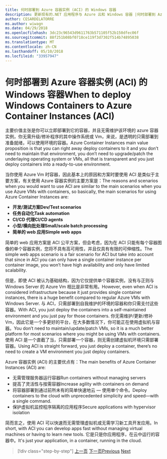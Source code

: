 ```yaml
---
title: 何时部署到 Azure 容器实例 (ACI) 的 Windows 容器
description: 更新现有的.NET 应用程序与 Azure 云和 Windows 容器 |何时部署到 Azure 容器实例 (ACI) 的 Windows 容器
author: CESARDELATORRE
ms.author: wiwagn
ms.date: 04/29/2018
ms.openlocfilehash: 3dc23c96543d9611763b571105f52b150dfec06f
ms.sourcegitcommit: 88f251b08bf0718ce119f3d7302f514b74895038
ms.translationtype: MT
ms.contentlocale: zh-CN
ms.lasthandoff: 05/10/2018
ms.locfileid: "33957947"
---
```

# <a name="when-to-deploy-windows-containers-to-azure-container-instances-aci"></a><span data-ttu-id="62254-103">何时部署到 Azure 容器实例 (ACI) 的 Windows 容器</span><span class="sxs-lookup"><span data-stu-id="62254-103">When to deploy Windows Containers to Azure Container Instances (ACI)</span></span>

<span data-ttu-id="62254-104">主要价值主张是你可以立即部署到它的容器，并且无需维护该环境的 azure 容器实例，你无需升级/修补程序的其中操作系统或 Vm，来说，是透明的只需部署到准备就绪，可以使用环境的容器。</span><span class="sxs-lookup"><span data-stu-id="62254-104">Azure Container Instances main value proposition is that you can right away deploy containers to it and you don’t need to maintain that environment, you don’t need to upgrade/patch the underlaying operating system or VMs, all that is transparent and you just deploy containers into a ready-to-use environment.</span></span>

<span data-ttu-id="62254-105">当你使用 Azure Vm 时容器，因此基本上的原因和方案时要使用 ACI 是类似于主要方案，有关使用 Azure 容器实例的主要方案是：</span><span class="sxs-lookup"><span data-stu-id="62254-105">The reasons and scenarios when you would want to use ACI are similar to the main scenarios when you use Azure VMs with containers, so basically, the main scenarios for using Azure Container Instances are:</span></span>

-   <span data-ttu-id="62254-106">**开发/测试方案**</span><span class="sxs-lookup"><span data-stu-id="62254-106">**Dev/Test scenarios**</span></span>
-   <span data-ttu-id="62254-107">**任务自动化**</span><span class="sxs-lookup"><span data-stu-id="62254-107">**Task automation**</span></span>
-   <span data-ttu-id="62254-108">**CI/CD 代理**</span><span class="sxs-lookup"><span data-stu-id="62254-108">**CI/CD agents**</span></span>
-   <span data-ttu-id="62254-109">**小型/横向批处理**</span><span class="sxs-lookup"><span data-stu-id="62254-109">**Small/scale batch processing**</span></span>
-   <span data-ttu-id="62254-110">**简单的 web 应用**</span><span class="sxs-lookup"><span data-stu-id="62254-110">**Simple web apps**</span></span>

<span data-ttu-id="62254-111">简单的 web 应用方案是 ACI 公平方案，但会考虑，因为在 ACI 只能有每个容器图像的单个容器实例，您将不具有高可用性，并且仅具有有限的可伸缩性。</span><span class="sxs-lookup"><span data-stu-id="62254-111">The simple web apps scenario is a fair scenario for ACI but take into account that since in ACI you can only have a single container instance per container image, you won’t have high availability and only have limited scalability.</span></span>

<span data-ttu-id="62254-112">但是，即使 ACI 被认为基础结构，因为它仅提供单个容器实例，没有与正则与 Windows Server 的 Azure Vm 相比是非常有用。</span><span class="sxs-lookup"><span data-stu-id="62254-112">However, even when ACI is considered infrastructure because it just provides single container instances, there is a huge benefit compared to regular Azure VMs with Windows Server.</span></span> <span data-ttu-id="62254-113">与 ACI，只需部署到自我维护的环境的容器和你只需支付这些容器。</span><span class="sxs-lookup"><span data-stu-id="62254-113">With ACI, you just deploy the containers into a self-maintained environment and you just pay for those containers.</span></span> <span data-ttu-id="62254-114">你无需维护/更新/修补 Vm，因此它是一个多更好的平台，在大多数情况下，你可能正在使用虚拟机与容器。</span><span class="sxs-lookup"><span data-stu-id="62254-114">You don’t need to maintain/update/patch VMs, so it is a much better platform for most scenarios where you might be using VMs with containers.</span></span> <span data-ttu-id="62254-115">使用 ACI 是一个直截了当，只需部署一个容器，则无需创建虚拟机环境只需部署容器。</span><span class="sxs-lookup"><span data-stu-id="62254-115">Using ACI is straight forward, you just deploy a container, there’s no need to create a VM environment you just deploy containers.</span></span>

<span data-ttu-id="62254-116">Azure 容器实例 (ACI) 的主要优点有：</span><span class="sxs-lookup"><span data-stu-id="62254-116">The main benefits of Azure Container Instances (ACI) are:</span></span>

-   <span data-ttu-id="62254-117">无需管理服务器运行容器</span><span class="sxs-lookup"><span data-stu-id="62254-117">Run containers without managing servers</span></span>
-   <span data-ttu-id="62254-118">提高了灵活性与按需容器</span><span class="sxs-lookup"><span data-stu-id="62254-118">Increase agility with containers on demand</span></span>
-   <span data-ttu-id="62254-119">将容器部署到通过前所未有的简单快速地云 — 使用单个命令。</span><span class="sxs-lookup"><span data-stu-id="62254-119">Deploy containers to the cloud with unprecedented simplicity and speed—with a single command.</span></span> 
-   <span data-ttu-id="62254-120">保护虚拟机监控程序隔离的应用程序</span><span class="sxs-lookup"><span data-stu-id="62254-120">Secure applications with hypervisor isolation</span></span>

<span data-ttu-id="62254-121">简而言之，使用 ACI 可以快速而无需管理虚拟机或无需学习新工具开发应用。</span><span class="sxs-lookup"><span data-stu-id="62254-121">In short, with ACI you can develop apps fast without managing virtual machines or having to learn new tools.</span></span> <span data-ttu-id="62254-122">它是只是你应用程序，在云中运行的容器中。</span><span class="sxs-lookup"><span data-stu-id="62254-122">It's just your application, in a container, running in the cloud.</span></span>

>[!div class="step-by-step"]
<span data-ttu-id="62254-123">[上一页](when-to-deploy-windows-containers-to-azure-vms-iaas-cloud.md)
[下一页](when-to-deploy-windows-containers-to-service-fabric.md)</span><span class="sxs-lookup"><span data-stu-id="62254-123">[Previous](when-to-deploy-windows-containers-to-azure-vms-iaas-cloud.md)
[Next](when-to-deploy-windows-containers-to-service-fabric.md)</span></span>
